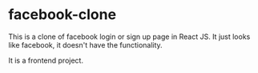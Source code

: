 # facebook-clone

This is a clone of facebook login or sign up page in React JS.
It just looks like facebook, it doesn't have the functionality.

It is a frontend project.
